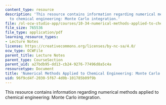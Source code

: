 ```yaml
---
content_type: resource
description: 'This resource contains information regarding numerical methods applied
  to chemical engineering: Monte Carlo integration.'
file: /ol-ocw-studio-app/courses/10-34-numerical-methods-applied-to-chemical-engineering-fall-2015/96f9cd4f20305f674d0b101785b09f9b_MIT10_34F15_Lec32.pdf
file_size: 765536
file_type: application/pdf
learning_resource_types:
- Lecture Notes
license: https://creativecommons.org/licenses/by-nc-sa/4.0/
ocw_type: OCWFile
parent_title: Lecture Notes
parent_type: CourseSection
parent_uid: a27bdb95-dd13-cb24-9276-77496d8a5c4a
resourcetype: Document
title: 'Numerical Methods Applied to Chemical Engineering: Monte Carlo Methods 1'
uid: 96f9cd4f-2030-5f67-4d0b-101785b09f9b
---
```

This resource contains information regarding numerical methods applied to chemical engineering: Monte Carlo integration.